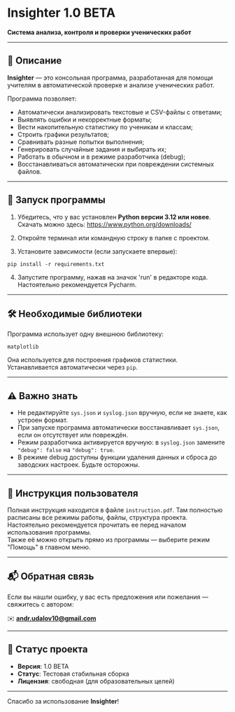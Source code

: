 # Insighter 1.0 BETA

**Система анализа, контроля и проверки ученических работ**

---

## 📌 Описание

**Insighter** — это консольная программа, разработанная для помощи учителям в автоматической проверке и анализе ученических работ.

Программа позволяет:

- Автоматически анализировать текстовые и CSV-файлы с ответами;
- Выявлять ошибки и некорректные форматы;
- Вести накопительную статистику по ученикам и классам;
- Строить графики результатов;
- Сравнивать разные попытки выполнения;
- Генерировать случайные задания и выбирать их;
- Работать в обычном и в режиме разработчика (debug);
- Восстанавливаться автоматически при повреждении системных файлов.

---

## 🚀 Запуск программы

1. Убедитесь, что у вас установлен **Python версии 3.12 или новее**.  
   Скачать можно здесь: https://www.python.org/downloads/

2. Откройте терминал или командную строку в папке с проектом.

3. Установите зависимости (если запускаете впервые):

```
pip install -r requirements.txt
```

4. Запустите программу, нажав на значок 'run' в редакторе кода. Настоятельно рекомендуется Pycharm.


---

## 🛠 Необходимые библиотеки

Программа использует одну внешнюю библиотеку:

```
matplotlib
```

Она используется для построения графиков статистики. Устанавливается автоматически через `pip`.

---

## ⚠️ Важно знать

- Не редактируйте `sys.json` и `syslog.json` вручную, если не знаете, как устроен формат.
- При запуске программа автоматически восстанавливает `sys.json`, если он отсутствует или повреждён.
- Режим разработчика активируется вручную: в `syslog.json` замените `"debug": false` на `"debug": true`.
- В режиме debug доступны функции удаления данных и сброса до заводских настроек. Будьте осторожны.

---

## 📖 Инструкция пользователя

Полная инструкция находится в файле `instruction.pdf`. Там полностью расписаны все режимы работы, файлы, структура проекта. Настоятельно рекомендуется прочитать ее перед началом использования программы.  
Также её можно открыть прямо из программы — выберите режим "Помощь" в главном меню.

---

## 📬 Обратная связь

Если вы нашли ошибку, у вас есть предложения или пожелания — свяжитесь с автором:

✉️ **andr.udalov10@gmail.com**

---

## 📌 Статус проекта

- **Версия**: 1.0 BETA  
- **Статус**: Тестовая стабильная сборка  
- **Лицензия**: свободная (для образовательных целей)

---

Спасибо за использование **Insighter**!
